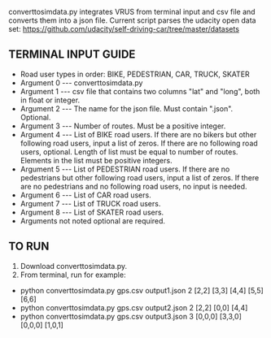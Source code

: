 converttosimdata.py integrates VRUS from terminal input and csv file and converts them into a json file. Current script parses the udacity open data set: https://github.com/udacity/self-driving-car/tree/master/datasets


## TERMINAL INPUT GUIDE
* Road user types in order: BIKE, PEDESTRIAN, CAR, TRUCK, SKATER
* Argument 0 --- converttosimdata.py
* Argument 1 --- csv file that contains two columns "lat" and "long", both in float or integer.
* Argument 2 --- The name for the json file. Must contain ".json". Optional.
* Argument 3 --- Number of routes. Must be a positive integer.
* Argument 4 --- List of BIKE road users. If there are no bikers but other following road users, input a list of zeros. If there are no following road users, optional. Length of list must be equal to number of routes. Elements in the list must be positive integers.
* Argument 5 --- List of PEDESTRIAN road users. If there are no pedestrians but other following road users, input a list of zeros. If there are no pedestrians and no following road users, no input is needed.
* Argument 6 --- List of CAR road users.
* Argument 7 --- List of TRUCK road users.
* Argument 8 --- List of SKATER road users.
* Arguments not noted optional are required.

## TO RUN
1. Download converttosimdata.py.
2. From terminal, run for example:
  * python converttosimdata.py gps.csv output1.json 2 [2,2] [3,3] [4,4] [5,5] [6,6]
  * python converttosimdata.py gps.csv output2.json 2 [2,2] [0,0] [4,4]
  * python converttosimdata.py gps.csv output3.json 3 [0,0,0] [3,3,0] [0,0,0] [1,0,1]
